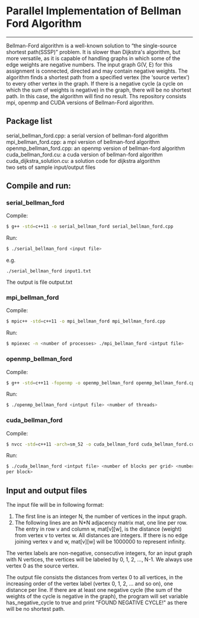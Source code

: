 # Parallel Implementation of Bellman Ford Algorithm
----------
Bellman-Ford algorithm is a well-known solution to “the single-source shortest
path(SSSP)” problem. It is slower than Dijkstra's algorithm, but more versatile, as it is
capable of handling graphs in which some of the edge weights are negative numbers.
The input graph G(V, E) for this assignment is connected, directed and may contain
negative weights. The algorithm finds a shortest path from a specified vertex (the
‘source vertex’) to every other vertex in the graph. If there is a negative cycle (a cycle
on which the sum of weights is negative) in the graph, there will be no shortest path. In
this case, the algorithm will find no result. Ths repository consists mpi, openmp and CUDA versions of Bellman-Ford algorithm.  

## Package list

serial_bellman_ford.cpp: a serial version of bellman-ford algorithm  
mpi_bellman_ford.cpp: a mpi version of bellman-ford algorithm  
openmp_bellman_ford.cpp: an openmp version of bellman-ford algorithm  
cuda_bellman_ford.cu: a cuda version of bellman-ford algorithm  
cuda_dijkstra_solution.cu: a solution code for dijkstra algorithm  
two sets of sample input/output files  

## Compile and run:

### serial_bellman_ford
Compile:
```Bash
$ g++ -std=c++11 -o serial_bellman_ford serial_bellman_ford.cpp
```
Run:
```Bash
$ ./serial_bellman_ford <input file>
```
e.g.
```
./serial_bellman_ford input1.txt
```
The output is file output.txt

### mpi_bellman_ford
Compile:
```Bash
$ mpic++ -std=c++11 -o mpi_bellman_ford mpi_bellman_ford.cpp
```
Run:
```Bash
$ mpiexec -n <number of processes> ./mpi_bellman_ford <intput file>
```

### openmp_bellman_ford
Compile:
```Bash
$ g++ -std=c++11 -fopenmp -o openmp_bellman_ford openmp_bellman_ford.cpp
```
Run:
```Bash
$ ./openmp_bellman_ford <intput file> <number of threads>
```

### cuda_bellman_ford
Compile:
```Bash
$ nvcc -std=c++11 -arch=sm_52 -o cuda_bellman_ford cuda_bellman_ford.cu
```
Run:
```Bash
$ ./cuda_bellman_ford <intput file> <number of blocks per grid> <number of threads
per block>
```


## Input and output files

The input file will be in following format:
1. The first line is an integer N, the number of vertices in the input graph.
2. The following lines are an N*N adjacency matrix mat, one line per row. The entry in row v and column w, mat[v][w], is the distance (weight) from vertex v to vertex w. All distances are integers. If there is no edge joining vertex v and w, mat[v][w] will be 1000000 to represent infinity.

The vertex labels are non-negative, consecutive integers, for an input graph with N
vertices, the vertices will be labeled by 0, 1, 2, …, N-1. We always use vertex 0
as the source vertex.

The output file consists the distances from vertex 0 to all vertices, in the increasing order of the vertex label (vertex 0, 1, 2, … and so on), one distance per line. If there are at least one negative cycle (the sum of the weights of the cycle is
negative in the graph), the program will set variable has_negative_cycle to true and print "FOUND NEGATIVE CYCLE!" as there will be no shortest path.


